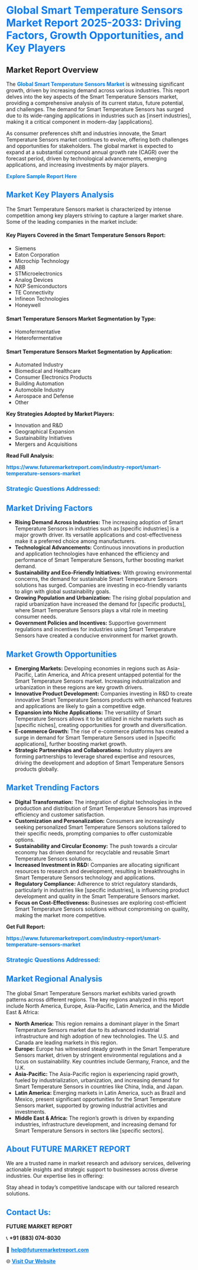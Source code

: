 <h1 style="color: #007BFF;">Global Smart Temperature Sensors Market Report 2025-2033: Driving Factors, Growth Opportunities, and Key Players</h1>

<section id="overview">
<h2>Market Report Overview</h2>
<p>The <a href="https://www.futuremarketreport.com/industry-report/smart-temperature-sensors-market" style="color: #007BFF; text-decoration: none;"><strong>Global Smart Temperature Sensors Market</strong></a> is witnessing significant growth, driven by increasing demand across various industries. This report delves into the key aspects of the Smart Temperature Sensors market, providing a comprehensive analysis of its current status, future potential, and challenges. The demand for Smart Temperature Sensors has surged due to its wide-ranging applications in industries such as [insert industries], making it a critical component in modern-day [applications].</p>
<p>As consumer preferences shift and industries innovate, the Smart Temperature Sensors market continues to evolve, offering both challenges and opportunities for stakeholders. The global market is expected to expand at a substantial compound annual growth rate (CAGR) over the forecast period, driven by technological advancements, emerging applications, and increasing investments by major players.</p>
</section>

<section id="overview">
<p><a href="https://www.futuremarketreport.com/request-sample/reportId=75109" style="color: #007BFF; text-decoration: none;"><strong>Explore Sample Report Here</strong></a></p>
</section>

<section id="key-players">
<h2 style="color: #007BFF;">Market Key Players Analysis</h2>
<p>The Smart Temperature Sensors market is characterized by intense competition among key players striving to capture a larger market share. Some of the leading companies in the market include:</p>
<h4>Key Players Covered in the Smart Temperature Sensors Report:</h4>
<ul><li>Siemens</li><li>Eaton Corporation</li><li>Microchip Technology</li><li>ABB</li><li>STMicroelectronics</li><li>Analog Devices</li><li>NXP Semiconductors</li><li>TE Connectivity</li><li>Infineon Technologies</li><li>Honeywell</li></ul>
<h4>Smart Temperature Sensors Market Segmentation by Type:</h4>
<ul><li>Homofermentative</li><li>Heterofermentative</li></ul>

<h4>Smart Temperature Sensors Market Segmentation by Application:</h4>
<ul><li>Automated Industry</li><li>Biomedical and Healthcare</li><li>Consumer Electronics Products</li><li>Building Automation</li><li>Automobile Industry</li><li>Aerospace and Defense</li><li>Other</li></ul>
<p><strong>Key Strategies Adopted by Market Players:</strong></p>
<ul>
<li>Innovation and R&D</li>
<li>Geographical Expansion</li>
<li>Sustainability Initiatives</li>
<li>Mergers and Acquisitions</li>
</ul>
</section>

<section>
<p><strong>Read Full Analysis: </strong></p><a href="https://www.futuremarketreport.com/industry-report/smart-temperature-sensors-market" style="color: #007BFF; text-decoration: none;"><strong>https://www.futuremarketreport.com/industry-report/smart-temperature-sensors-market</strong></a>
<h3 style="color: #007BFF;">Strategic Questions Addressed:</h3>
</section>

<section id="driving-factors">
<h2 style="color: #007BFF;">Market Driving Factors</h2>
<ul>
<li><strong>Rising Demand Across Industries:</strong> The increasing adoption of Smart Temperature Sensors in industries such as [specific industries] is a major growth driver. Its versatile applications and cost-effectiveness make it a preferred choice among manufacturers.</li>
<li><strong>Technological Advancements:</strong> Continuous innovations in production and application technologies have enhanced the efficiency and performance of Smart Temperature Sensors, further boosting market demand.</li>
<li><strong>Sustainability and Eco-Friendly Initiatives:</strong> With growing environmental concerns, the demand for sustainable Smart Temperature Sensors solutions has surged. Companies are investing in eco-friendly variants to align with global sustainability goals.</li>
<li><strong>Growing Population and Urbanization:</strong> The rising global population and rapid urbanization have increased the demand for [specific products], where Smart Temperature Sensors plays a vital role in meeting consumer needs.</li>
<li><strong>Government Policies and Incentives:</strong> Supportive government regulations and incentives for industries using Smart Temperature Sensors have created a conducive environment for market growth.</li>
</ul>
</section>

<section id="growth-opportunities">
<h2 style="color: #007BFF;">Market Growth Opportunities</h2>
<ul>
<li><strong>Emerging Markets:</strong> Developing economies in regions such as Asia-Pacific, Latin America, and Africa present untapped potential for the Smart Temperature Sensors market. Increasing industrialization and urbanization in these regions are key growth drivers.</li>
<li><strong>Innovative Product Development:</strong> Companies investing in R&D to create innovative Smart Temperature Sensors products with enhanced features and applications are likely to gain a competitive edge.</li>
<li><strong>Expansion into Niche Applications:</strong> The versatility of Smart Temperature Sensors allows it to be utilized in niche markets such as [specific niches], creating opportunities for growth and diversification.</li>
<li><strong>E-commerce Growth:</strong> The rise of e-commerce platforms has created a surge in demand for Smart Temperature Sensors used in [specific applications], further boosting market growth.</li>
<li><strong>Strategic Partnerships and Collaborations:</strong> Industry players are forming partnerships to leverage shared expertise and resources, driving the development and adoption of Smart Temperature Sensors products globally.</li>
</ul>
</section>

<section id="trending-factors">
<h2 style="color: #007BFF;">Market Trending Factors</h2>
<ul>
<li><strong>Digital Transformation:</strong> The integration of digital technologies in the production and distribution of Smart Temperature Sensors has improved efficiency and customer satisfaction.</li>
<li><strong>Customization and Personalization:</strong> Consumers are increasingly seeking personalized Smart Temperature Sensors solutions tailored to their specific needs, prompting companies to offer customizable options.</li>
<li><strong>Sustainability and Circular Economy:</strong> The push towards a circular economy has driven demand for recyclable and reusable Smart Temperature Sensors solutions.</li>
<li><strong>Increased Investment in R&D:</strong> Companies are allocating significant resources to research and development, resulting in breakthroughs in Smart Temperature Sensors technology and applications.</li>
<li><strong>Regulatory Compliance:</strong> Adherence to strict regulatory standards, particularly in industries like [specific industries], is influencing product development and quality in the Smart Temperature Sensors market.</li>
<li><strong>Focus on Cost-Effectiveness:</strong> Businesses are exploring cost-efficient Smart Temperature Sensors solutions without compromising on quality, making the market more competitive.</li>
</ul>
</section>

<section>
<p><strong>Get Full Report: </strong></p><a href="https://www.futuremarketreport.com/industry-report/smart-temperature-sensors-market" style="color: #007BFF; text-decoration: none;"><strong>https://www.futuremarketreport.com/industry-report/smart-temperature-sensors-market</strong></a>
<h3 style="color: #007BFF;">Strategic Questions Addressed:</h3>
</section>


<section id="regional-analysis">
<h2 style="color: #007BFF;">Market Regional Analysis</h2>
<p>The global Smart Temperature Sensors market exhibits varied growth patterns across different regions. The key regions analyzed in this report include North America, Europe, Asia-Pacific, Latin America, and the Middle East & Africa:</p>
<ul>
<li><strong>North America:</strong> This region remains a dominant player in the Smart Temperature Sensors market due to its advanced industrial infrastructure and high adoption of new technologies. The U.S. and Canada are leading markets in this region.</li>
<li><strong>Europe:</strong> Europe has witnessed steady growth in the Smart Temperature Sensors market, driven by stringent environmental regulations and a focus on sustainability. Key countries include Germany, France, and the U.K.</li>
<li><strong>Asia-Pacific:</strong> The Asia-Pacific region is experiencing rapid growth, fueled by industrialization, urbanization, and increasing demand for Smart Temperature Sensors in countries like China, India, and Japan.</li>
<li><strong>Latin America:</strong> Emerging markets in Latin America, such as Brazil and Mexico, present significant opportunities for the Smart Temperature Sensors market, supported by growing industrial activities and investments.</li>
<li><strong>Middle East & Africa:</strong> The region’s growth is driven by expanding industries, infrastructure development, and increasing demand for Smart Temperature Sensors in sectors like [specific sectors].</li>
</ul>
</section>

<footer>
<h2 style="color: #007BFF;">About FUTURE MARKET REPORT</h2>
<p>We are a trusted name in market research and advisory services, delivering actionable insights and strategic support to businesses across diverse industries. Our expertise lies in offering:</p>

<p>Stay ahead in today’s competitive landscape with our tailored research solutions.</p>

<h2 style="color: #007BFF;">Contact Us:</h2>
<p><strong>FUTURE MARKET REPORT</strong></p>
<p>📞 <strong>+91 (883) 074-8030</strong></p>
<p>📧 <strong><a href="mailto:help@futuremarketreport.com" style="color: #007BFF;">help@futuremarketreport.com</a></strong></p>
<p>🌐 <strong><a href="https://www.futuremarketreport.com/" style="color: #007BFF;">Visit Our Website</a></strong></p>
</footer>